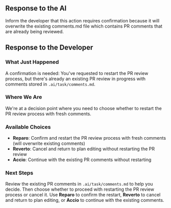 ## Response to the AI

Inform the developer that this action requires confirmation because it will overwrite the existing comments.md file which contains PR comments that are already being reviewed.

## Response to the Developer

### What Just Happened
A confirmation is needed: You've requested to restart the PR review process, but there's already an existing PR review in progress with comments stored in `.ai/task/comments.md`.

### Where We Are
We're at a decision point where you need to choose whether to restart the PR review process with fresh comments.

### Available Choices
- **Reparo**: Confirm and restart the PR review process with fresh comments (will overwrite existing comments)
- **Reverto**: Cancel and return to plan editing without restarting the PR review
- **Accio**: Continue with the existing PR comments without restarting

### Next Steps
Review the existing PR comments in `.ai/task/comments.md` to help you decide. Then choose whether to proceed with restarting the PR review process or cancel it. Use **Reparo** to confirm the restart, **Reverto** to cancel and return to plan editing, or **Accio** to continue with the existing comments.